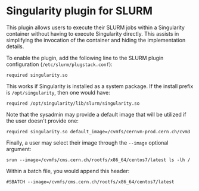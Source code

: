 
Singularity plugin for SLURM
============================

This plugin allows users to execute their SLURM jobs within a Singularity container without
having to execute Singularity directly.  This assists in simplifying the invocation of the
container and hiding the implementation details.

To enable the plugin, add the following line to the SLURM plugin configuration (`/etc/slurm/plugstack.conf`):

```
required singularity.so
```

This works if Singularity is installed as a system package.  If the install prefix is `/opt/singularity`, then
one would have:

```
required /opt/singularity/lib/slurm/singularity.so
```

Note that the sysadmin may provide a default image that will be utilized if the user doesn't provide one:

```
required singularity.so default_image=/cvmfs/cernvm-prod.cern.ch/cvm3
```

Finally, a user may select their image through the `--image` optional argument:

```
srun --image=/cvmfs/cms.cern.ch/rootfs/x86_64/centos7/latest ls -lh /
```

Within a batch file, you would append this header:

```
#SBATCH --image=/cvmfs/cms.cern.ch/rootfs/x86_64/centos7/latest
```

